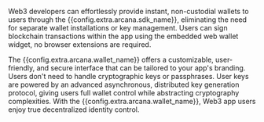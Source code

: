 Web3 developers can effortlessly provide instant, non-custodial wallets to users through the {{config.extra.arcana.sdk_name}}, eliminating the need for separate wallet installations or key management. Users can sign blockchain transactions within the app using the embedded web wallet widget, no browser extensions are required.

The {{config.extra.arcana.wallet_name}} offers a customizable, user-friendly, and secure interface that can be tailored to your app's branding. Users don't need to handle cryptographic keys or passphrases. User keys are powered by an advanced asynchronous, distributed key generation protocol, giving users full wallet control while abstracting cryptography complexities. With the {{config.extra.arcana.wallet_name}}, Web3 app users enjoy true decentralized identity control.